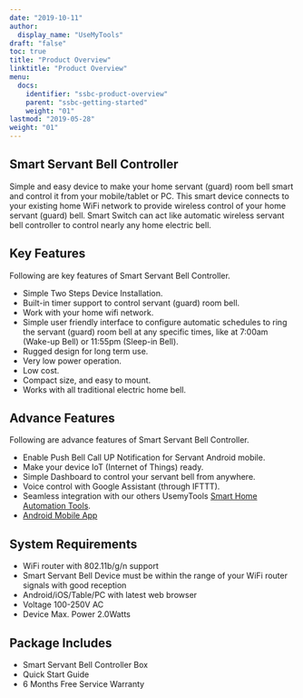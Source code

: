 ```yaml
---
date: "2019-10-11"
author:
  display_name: "UseMyTools"
draft: "false"
toc: true
title: "Product Overview"
linktitle: "Product Overview"
menu:
  docs:
    identifier: "ssbc-product-overview"
    parent: "ssbc-getting-started"
    weight: "01"
lastmod: "2019-05-28"
weight: "01"
---
```


## Smart Servant Bell Controller ##

Simple and easy device to make your home servant (guard) room bell smart and control it from your mobile/tablet or PC. This smart device connects to your existing home WiFi network to provide wireless control of your home servant (guard) bell. Smart Switch can act like automatic wireless servant bell controller to control nearly any home electric bell.

## Key Features ##

Following are key features of Smart Servant Bell Controller.

* Simple Two Steps Device Installation.
* Built-in timer support to control servant (guard) room bell.
* Work with your home wifi network.
* Simple user friendly interface to configure automatic schedules to ring the servant (guard) room bell at any specific times, like at 7:00am (Wake-up Bell) or 11:55pm (Sleep-in Bell).
* Rugged design for long term use.
* Very low power operation.
* Low cost.
* Compact size, and easy to mount.
* Works with all traditional electric home bell.

## Advance Features ##

Following are advance features of Smart Servant Bell Controller.

* Enable Push Bell Call UP Notification for Servant Android mobile.
* Make your device IoT (Internet of Things) ready.
* Simple Dashboard to control your servant bell from anywhere.
* Voice control with Google Assistant (through IFTTT).
* Seamless integration with our others UsemyTools [Smart Home Automation Tools](https://usemytools.net/).
* [Android Mobile App](https://play.google.com/store/apps/details?id=net.usemytools.usemytoolsautomation)

## System Requirements ##

* WiFi router with 802.11b/g/n support
* Smart Servant Bell Device must be within the range of your WiFi router signals with good reception
* Android/iOS/Table/PC with latest web browser
* Voltage 100-250V AC
* Device Max. Power 2.0Watts

## Package Includes ##

* Smart Servant Bell Controller Box
* Quick Start Guide
* 6 Months Free Service Warranty
